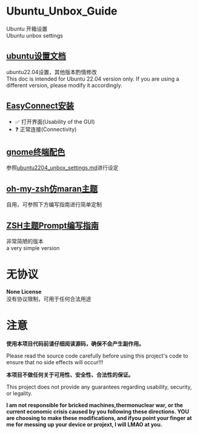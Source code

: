 # Ubuntu_Unbox_Guide
Ubuntu 开箱设置  
Ubuntu unbox settings

## [ubuntu设置文档](https://github.com/YunWaiHe/Ubuntu_Unbox_Guide/blob/main/ubuntu2204_unbox_settings.md)
ubuntu22.04设置，其他版本酌情修改  
This doc is intended for Ubuntu 22.04 version only. If you are using a different version, please modify it accordingly.

## [EasyConnect安装](https://github.com/YunWaiHe/Ubuntu_Unbox_Guide/blob/main/install_EasyConnect_Ubuntu22.04_x64.sh)
- ✅ 打开界面(Usability of the GUI)
- ❓ 正常连接(Connectivity)


## [gnome终端配色](https://github.com/YunWaiHe/Ubuntu_Unbox_Guide/blob/main/gnome_terminal_dracula_theme.txt)
参照[ubuntu2204_unbox_settings.md](https://github.com/YunWaiHe/Ubuntu_Unbox_Guide/blob/main/ubuntu2204_unbox_settings.md)进行设定

## [oh-my-zsh仿maran主题](https://github.com/YunWaiHe/Ubuntu_Unbox_Guide/blob/main/my_maran.zsh-theme)
自用，可参照下方编写指南进行简单定制

## [ZSH主题Prompt编写指南](https://github.com/YunWaiHe/Ubuntu_Unbox_Guide/blob/main/ZSH_THEME_PROMPT_%E6%8C%87%E5%8D%97.md)
非常简陋的版本  
a very simple version


# 无协议
**None License**  
没有协议限制，可用于任何合法用途

# 注意
**使用本项目代码前请仔细阅读源码，确保不会产生副作用。**  

Please read the source code carefully before using this project's code to ensure that no side effects will occur!!!

**本项目不做任何关于可用性、安全性、合法性的保证。**  

This project does not provide any guarantees regarding usability, security, or legality.

**I am not responsible for bricked machines,thermonuclear war, or the current economic crisis caused by you following these directions. YOU are choosing to make these modifications, and ifyou point your finger at me for messing up your device or projext, I will LMAO at you.**  
